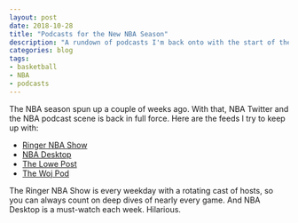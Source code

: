 ```yaml
---
layout: post
date: 2018-10-28
title: "Podcasts for the New NBA Season"
description: "A rundown of podcasts I'm back onto with the start of the new NBA season."
categories: blog
tags:
- basketball
- NBA
- podcasts
---
```


The NBA season spun up a couple of weeks ago. With that, NBA Twitter and the NBA podcast scene is back in full force. Here are the feeds I try to keep up with:

* [Ringer NBA Show](https://www.theringer.com/the-nba-show)
* [NBA Desktop](https://www.youtube.com/playlist?list=PLiI3wRw9PbSbC6pcN0gPuDkLzr-k-B8YS)
* [The Lowe Post](http://www.espn.com/espnradio/podcast/archive/_/id/10528553)
* [The Woj Pod](https://art19.com/shows/thewojpod)

The Ringer NBA Show is every weekday with a rotating cast of hosts, so you can always count on deep dives of nearly every game. And NBA Desktop is a must-watch each week. Hilarious.